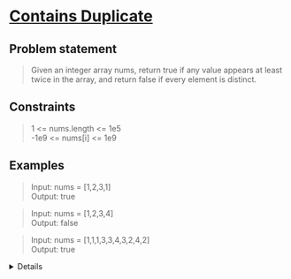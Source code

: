 # [Contains Duplicate](https://leetcode.com/problems/contains-duplicate/)

## Problem statement

> Given an integer array nums, return true if any value appears at least twice in the array, and return false if every element is distinct.

## Constraints

> 1 <= nums.length <= 1e5  
> -1e9 <= nums[i] <= 1e9

## Examples

> Input: nums = [1,2,3,1]  
> Output: true

> Input: nums = [1,2,3,4]  
> Output: false

> Input: nums = [1,1,1,3,3,4,3,2,4,2]  
> Output: true

<details>
</details>
